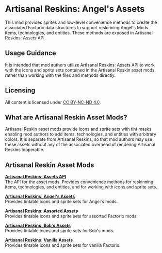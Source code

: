 # Artisanal Reskins: Angel's Assets
This mod provides sprites and low-level convenience methods to create the associated Factorio data structures to support reskinning Angel's Mods items, technologies, and entities. These methods are exposed in Artisanal Reskins: Assets API.

## Usage Guidance
It is intended that mod authors utilize Artisanal Reskins: Assets API to work with the icons and sprite sets contained in the Artisanal Reskin asset mods, rather than working with the files and methods directly.

## Licensing
All content is licensed under [CC BY-NC-ND 4.0](https://creativecommons.org/licenses/by-nc-nd/4.0/).

## What are Artisanal Reskin Asset Mods?
Artisanal Reskin asset mods provide icons and sprite sets with tint masks enabling mod authors to add items, technologies, and entities with arbitrary colors. It is separate from Artisanal Reskins, so that mod authors may use these assets without any of the associated overhead of rendering Artisanal Reskins inoperable.

## Artisanal Reskin Asset Mods
**[Artisanal Reskins: Assets API](http://www.github.com/factorio-artisanal-reskins/ar-assets-api)**  
The API for the asset mods. Provides convenience methods for reskinning items, technologies, and entities, and for working with icons and sprite sets.

**[Artisanal Reskins: Angel's Assets](http://www.github.com/factorio-artisanal-reskins/ar-assets-angels)**  
Provides tintable icons and sprite sets for Angel's mods.

**[Artisanal Reskins: Assorted Assets](http://www.github.com/factorio-artisanal-reskins/ar-assets-assorted)**  
Provides tintable icons and sprite sets for assorted Factorio mods.

**[Artisanal Reskins: Bob's Assets](http://www.github.com/factorio-artisanal-reskins/ar-assets-bobs)**  
Provides tintable icons and sprite sets for Bob's mods.

**[Artisanal Reskins: Vanilla Assets](http://www.github.com/factorio-artisanal-reskins/ar-assets-base)**  
Provides tintable icons and sprite sets for vanilla Factorio.